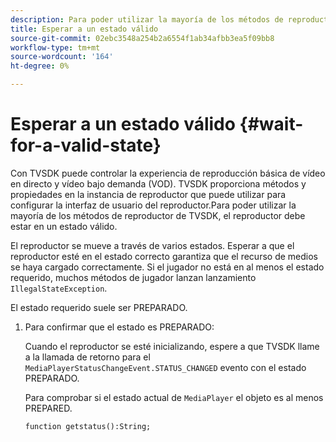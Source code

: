 ```yaml
---
description: Para poder utilizar la mayoría de los métodos de reproductor de TVSDK, el reproductor debe estar en un estado válido.
title: Esperar a un estado válido
source-git-commit: 02ebc3548a254b2a6554f1ab34afbb3ea5f09bb8
workflow-type: tm+mt
source-wordcount: '164'
ht-degree: 0%

---
```


# Esperar a un estado válido {#wait-for-a-valid-state}

Con TVSDK puede controlar la experiencia de reproducción básica de vídeo en directo y vídeo bajo demanda (VOD). TVSDK proporciona métodos y propiedades en la instancia de reproductor que puede utilizar para configurar la interfaz de usuario del reproductor.Para poder utilizar la mayoría de los métodos de reproductor de TVSDK, el reproductor debe estar en un estado válido.

El reproductor se mueve a través de varios estados. Esperar a que el reproductor esté en el estado correcto garantiza que el recurso de medios se haya cargado correctamente. Si el jugador no está en al menos el estado requerido, muchos métodos de jugador lanzan lanzamiento `IllegalStateException`.

El estado requerido suele ser PREPARADO.

1. Para confirmar que el estado es PREPARADO:

   Cuando el reproductor se esté inicializando, espere a que TVSDK llame a la llamada de retorno para el `MediaPlayerStatusChangeEvent.STATUS_CHANGED` evento con el estado PREPARADO.

   Para comprobar si el estado actual de `MediaPlayer` el objeto es al menos PREPARED.

   ```
   function getstatus():String;
   ```
